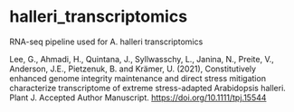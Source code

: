 # halleri_transcriptomics
RNA-seq pipeline used for A. halleri transcriptomics

Lee, G., Ahmadi, H., Quintana, J., Syllwasschy, L., Janina, N., Preite, V., Anderson, J.E., Pietzenuk, B. and Krämer, U. (2021), Constitutively enhanced genome integrity maintenance and direct stress mitigation characterize transcriptome of extreme stress-adapted Arabidopsis halleri. Plant J. Accepted Author Manuscript. https://doi.org/10.1111/tpj.15544
